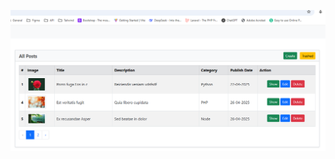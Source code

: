 ![Image Alt](https://github.com/shakilahsan51/crud_project/blob/main/crud_project-sss.PNG?raw=true) 
